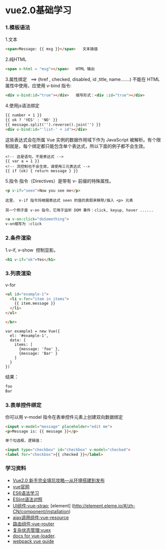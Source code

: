 # vue2.0基础学习


### 1.模板语法
1.文本

```html
<span>Message: {{ msg }}</span>   文本插值
```
2.纯HTML
```html
<span v-html = "msg"></span>   HTML 输出
```
3.属性绑定   ==>  (href , checked, disabled, id ,title, name.......)
不能在 HTML 属性中使用，应使用 v-bind 指令:
```html
<div v-bind:id="true"></div>   缩写形式：<div :id="true"></div>
```
4.使用js语法绑定
```html
{{ number + 1 }}
{{ ok ? 'YES' : 'NO' }}
{{ message.split('').reverse().join('') }}
<div v-bind:id="'list-' + id"></div>
```
这些表达式会在所属 Vue 实例的数据作用域下作为 JavaScript 被解析。有个限制就是，每个绑定都只能包含单个表达式，所以下面的例子都不会生效。
```
<!-- 这是语句，不是表达式 -->
{{ var a = 1 }}
<!-- 流控制也不会生效，请使用三元表达式 -->
{{ if (ok) { return message } }}
``` 
5.指令
指令（Directives）是带有 v- 前缀的特殊属性。

```html
<p v-if="seen">Now you see me</p>
```
```
这里， v-if 指令将根据表达式 seen 的值的真假来移除/插入 <p> 元素
```
```
另一个例子是 v-on 指令，它用于监听 DOM 事件：click, keyup, hover ......
```
```html
<a v-on:click="doSomething">   
v-on缩写为 :click
```
### 2.条件渲染
1.v-if,  v-show  控制显影。
```html
<h1 v-if="ok">Yes</h1>
```
### 3.列表渲染
v-for
```html
<ul id="example-1">
  <li v-for="item in items">
    {{ item.message }}
  </li>
</ul>

</br>
```
```
var example1 = new Vue({
  el: '#example-1',
  data: {
    items: [
      {message: 'foo' },
      {message: 'Bar' }
    ]
  }
})
```
结果：
``` markdown
foo
Bar
```

### 3.表单控件绑定
你可以用 v-model 指令在表单控件元素上创建双向数据绑定
```html
<input v-model="message" placeholder="edit me">
<p>Message is: {{ message }}</p>

单个勾选框，逻辑值：

<input type="checkbox" id="checkbox" v-model="checked">
<label for="checkbox">{{ checked }}</label>
```










### 学习资料
- [Vue2.0 新手完全填坑攻略—从环境搭建到发布](http://www.open-open.com/lib/view/open1476240930270.html)
- [vue官网](http://cn.vuejs.org)
- [ES6语法学习](http://es6.ruanyifeng.com/)
- [ESlint语法对照](http://www.tuicool.com/articles/rIFBfey)
- [UI组件:vue-strap](http://yuche.github.io/vue-strap/); [element] (http://element.eleme.io/#/zh-CN/component/installation)
- [ajax调用组件:vue-resource](http://github.com)
- [路由组件:vue-router](http://github.com)
- [复杂状态管理:vuex](http://github.com)
- [docs for vue-loader](http://vuejs.github.io/vue-loader).
- [webpack vue guide](http://vuejs-templates.github.io/webpack/)
